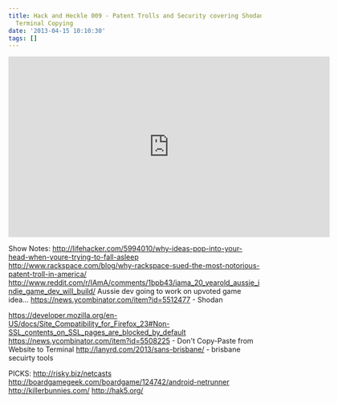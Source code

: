```yaml
---
title: Hack and Heckle 009 - Patent Trolls and Security covering Shodan, Firefox and
  Terminal Copying
date: '2013-04-15 10:10:30'
tags: []
---
```


<iframe style="border: none" src="http://html5-player.libsyn.com/embed/episode/id/2287475/height/360/width/640/theme/legacy/direction/no/autoplay/no/autonext/no/thumbnail/yes/preload/no/no_addthis/no/" height="360" width="640" scrolling="no"></iframe>

Show Notes:
http://lifehacker.com/5994010/why-ideas-pop-into-your-head-when-youre-trying-to-fall-asleep
http://www.rackspace.com/blog/why-rackspace-sued-the-most-notorious-patent-troll-in-america/
http://www.reddit.com/r/IAmA/comments/1bpb43/iama_20_yearold_aussie_indie_game_dev_will_build/
Aussie dev going to work on upvoted game idea...
https://news.ycombinator.com/item?id=5512477 - Shodan

https://developer.mozilla.org/en-US/docs/Site_Compatibility_for_Firefox_23#Non-SSL_contents_on_SSL_pages_are_blocked_by_default
https://news.ycombinator.com/item?id=5508225 - Don't Copy-Paste from Website to Terminal
http://lanyrd.com/2013/sans-brisbane/ - brisbane secuirty tools


PICKS:
http://risky.biz/netcasts 
http://boardgamegeek.com/boardgame/124742/android-netrunner
http://killerbunnies.com/
http://hak5.org/ 

